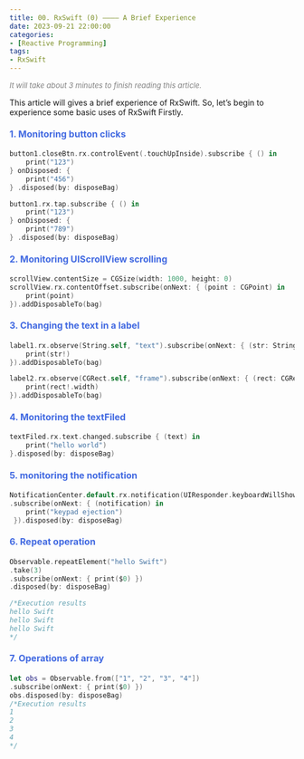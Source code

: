 ```yaml
---
title: 00. RxSwift (0) ———— A Brief Experience
date: 2023-09-21 22:00:00
categories: 
- [Reactive Programming]
tags:
- RxSwift
---
```


<font color=gray size=2>*It will take about 3 minutes to finish reading this article.*</font>

This article will gives a brief experience of RxSwift. So, let’s begin to experience some basic uses of RxSwift Firstly.

#### <font size=3 color=#4169E1>1. Monitoring button clicks</font> 

```Swift 
button1.closeBtn.rx.controlEvent(.touchUpInside).subscribe { () in
    print("123")
} onDisposed: {
    print("456")
} .disposed(by: disposeBag)     

button1.rx.tap.subscribe { () in
    print("123")
} onDisposed: {
    print("789")
} .disposed(by: disposeBag)
```

#### <font size=3 color=#4169E1>2. Monitoring UIScrollView scrolling</font> 

```Swift
scrollView.contentSize = CGSize(width: 1000, height: 0)
scrollView.rx.contentOffset.subscribe(onNext: { (point : CGPoint) in                
    print(point)            
}).addDisposableTo(bag)
```


#### <font size=3 color=#4169E1>3. Changing the text in a label</font> 

```Swift
label1.rx.observe(String.self, "text").subscribe(onNext: { (str: String?) in    
    print(str!)
}).addDisposableTo(bag)        

label2.rx.observe(CGRect.self, "frame").subscribe(onNext: { (rect: CGRect?) in   
    print(rect!.width)
}).addDisposableTo(bag)
```

#### <font size=3 color=#4169E1>4. Monitoring the textFiled</font> 

```Swift
textFiled.rx.text.changed.subscribe { (text) in
    print("hello world")
}.disposed(by: disposeBag)
```


#### <font size=3 color=#4169E1>5. monitoring the notification</font>

```Swift
NotificationCenter.default.rx.notification(UIResponder.keyboardWillShowNotification)
.subscribe(onNext: { (notification) in
    print("keypad ejection")
 }).disposed(by: disposeBag)
```

#### <font size=3 color=#4169E1>6. Repeat operation</font> 

```Swift
Observable.repeatElement("hello Swift")
.take(3)
.subscribe(onNext: { print($0) })
.disposed(by: disposeBag)

/*Execution results
hello Swift
hello Swift
hello Swift
*/
```

#### <font size=3 color=#4169E1>7. Operations of array</font>

```Swift
let obs = Observable.from(["1", "2", "3", "4"])
.subscribe(onNext: { print($0) })
obs.disposed(by: disposeBag)
/*Execution results
1
2
3
4
*/

``` 
